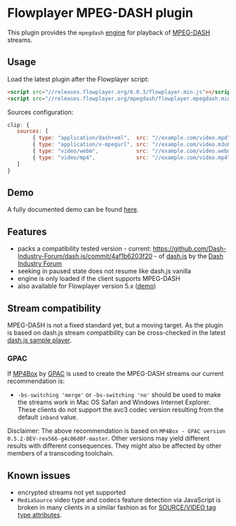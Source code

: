 Flowplayer MPEG-DASH plugin
===========================

This plugin provides the `mpegdash` [engine](https://flowplayer.org/docs/api.html#engines) for
playback of [MPEG-DASH](https://en.wikipedia.org/wiki/Dynamic_Adaptive_Streaming_over_HTTP) streams.

Usage
-----

Load the latest plugin after the Flowplayer script:

```html
<script src="//releases.flowplayer.org/6.0.3/flowplayer.min.js"></script>
<script src="//releases.flowplayer.org/mpegdash/flowplayer.mpegdash.min.js"></script>
```

Sources configuration:

```js
clip: {
   sources: [
        { type: "application/dash+xml",  src: "//example.com/video.mpd" },
        { type: "application/x-mpegurl", src: "//example.com/video.m3u8" },
        { type: "video/webm",            src: "//example.com/video.webm" },
        { type: "video/mp4",             src: "//example.com/video.mp4" }
   ]
}
```

Demo
----

A fully documented demo can be found [here](http://demos.flowplayer.org/api/dash.html).

Features
--------

- packs a compatibility tested version - current:
  https://github.com/Dash-Industry-Forum/dash.js/commit/4af1b6203f20 - of
  [dash.js](https://github.com/Dash-Industry-Forum/dash.js) by the
  [Dash Industry Forum](http://dashif.org/software/)
- seeking in paused state does not resume like dash.js vanilla
- engine is only loaded if the client supports MPEG-DASH
- also available for Flowplayer version 5.x ([demo](http://demos.flowplayer.org/v5/api/dash.html))

Stream compatibility
--------------------

MPEG-DASH is not a fixed standard yet, but a moving target. As the plugin is based on dash.js stream
compatibility can be cross-checked in the latest
[dash.js sample player](http://dashif.org/reference/players/javascript/v1.5.0/samples/dash-if-reference-player/).

### GPAC

If [MP4Box](https://gpac.wp.mines-telecom.fr/mp4box/dash/) by
[GPAC](https://gpac.wp.mines-telecom.fr) is used to create the MPEG-DASH streams our current
recommendation is:

- `-bs-switching 'merge'` or `-bs-switching 'no'` should be used to make the streams work in Mac OS
  Safari and Windows Internet Explorer. These clients do not support the avc3 codec version
  resulting from the default `inband` value.

Disclaimer: The above recommendation is based on
`MP4Box - GPAC version 0.5.2-DEV-rev566-g4c06d0f-master`. Other versions may yield different results
with different consequences. They might also be affected by other members of a transcoding
toolchain.

Known issues
------------

- encrypted streams not yet supported
- `MediaSource` video type and codecs feature detection via JavaScript is broken in many clients in
  a similar fashion as for
  [SOURCE/VIDEO tag type attributes](http://demos.flowplayer.org/videotest/canplay.html).

